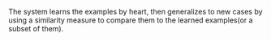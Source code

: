 The system learns the examples by heart, then generalizes to new cases by using a similarity measure to compare them to the learned examples(or a subset of them).